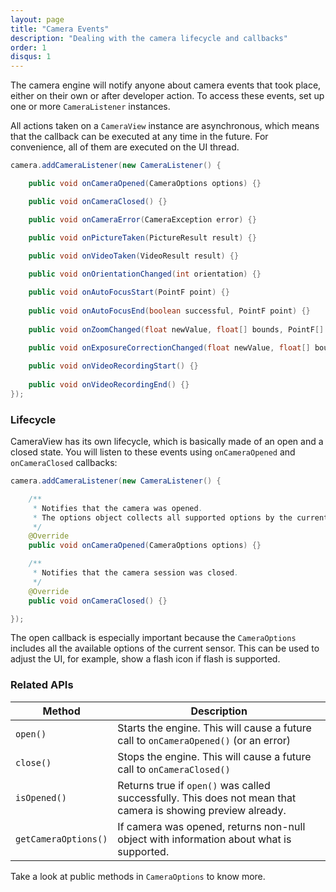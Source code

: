 ```yaml
---
layout: page
title: "Camera Events"
description: "Dealing with the camera lifecycle and callbacks"
order: 1
disqus: 1
---
```


The camera engine will notify anyone about camera events that took place, either on their own or
after developer action. To access these events, set up one or more `CameraListener` instances.

All actions taken on a `CameraView` instance are asynchronous, which means that the callback can be
executed at any time in the future. For convenience, all of them are executed on the UI thread.

```java
camera.addCameraListener(new CameraListener() {

    public void onCameraOpened(CameraOptions options) {}

    public void onCameraClosed() {}

    public void onCameraError(CameraException error) {}

    public void onPictureTaken(PictureResult result) {}

    public void onVideoTaken(VideoResult result) {}
    
    public void onOrientationChanged(int orientation) {}

    public void onAutoFocusStart(PointF point) {}
    
    public void onAutoFocusEnd(boolean successful, PointF point) {}
    
    public void onZoomChanged(float newValue, float[] bounds, PointF[] fingers) {}
    
    public void onExposureCorrectionChanged(float newValue, float[] bounds, PointF[] fingers) {}

    public void onVideoRecordingStart() {}
    
    public void onVideoRecordingEnd() {}
});
```

### Lifecycle

CameraView has its own lifecycle, which is basically made of an open and a closed state.
You will listen to these events using `onCameraOpened` and `onCameraClosed` callbacks:

```java
camera.addCameraListener(new CameraListener() {

    /**
     * Notifies that the camera was opened.
     * The options object collects all supported options by the current camera.
     */
    @Override
    public void onCameraOpened(CameraOptions options) {}

    /**
     * Notifies that the camera session was closed.
     */
    @Override
    public void onCameraClosed() {}

});
```

The open callback is especially important because the `CameraOptions` includes all the available
options of the current sensor. This can be used to adjust the UI, for example, show a flash icon
if flash is supported.

### Related APIs

|Method|Description|
|------|-----------|
|`open()`|Starts the engine. This will cause a future call to `onCameraOpened()` (or an error)|
|`close()`|Stops the engine. This will cause a future call to `onCameraClosed()`|
|`isOpened()`|Returns true if `open()` was called successfully. This does not mean that camera is showing preview already.|
|`getCameraOptions()`|If camera was opened, returns non-null object with information about what is supported.|

Take a look at public methods in `CameraOptions` to know more.
